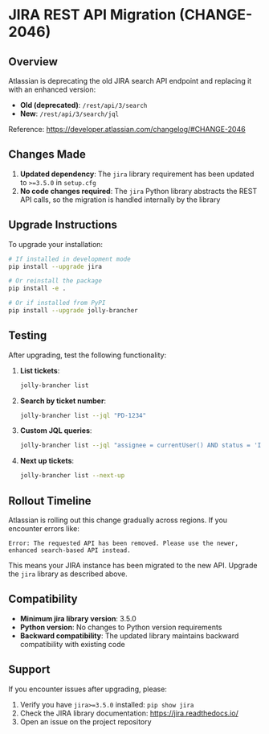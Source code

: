 # JIRA REST API Migration (CHANGE-2046)

## Overview

Atlassian is deprecating the old JIRA search API endpoint and replacing it with an enhanced version:
- **Old (deprecated)**: `/rest/api/3/search`
- **New**: `/rest/api/3/search/jql`

Reference: https://developer.atlassian.com/changelog/#CHANGE-2046

## Changes Made

1. **Updated dependency**: The `jira` library requirement has been updated to `>=3.5.0` in `setup.cfg`
2. **No code changes required**: The `jira` Python library abstracts the REST API calls, so the migration is handled internally by the library

## Upgrade Instructions

To upgrade your installation:

```bash
# If installed in development mode
pip install --upgrade jira

# Or reinstall the package
pip install -e .

# Or if installed from PyPI
pip install --upgrade jolly-brancher
```

## Testing

After upgrading, test the following functionality:

1. **List tickets**:
   ```bash
   jolly-brancher list
   ```

2. **Search by ticket number**:
   ```bash
   jolly-brancher list --jql "PD-1234"
   ```

3. **Custom JQL queries**:
   ```bash
   jolly-brancher list --jql "assignee = currentUser() AND status = 'In Progress'"
   ```

4. **Next up tickets**:
   ```bash
   jolly-brancher list --next-up
   ```

## Rollout Timeline

Atlassian is rolling out this change gradually across regions. If you encounter errors like:

```
Error: The requested API has been removed. Please use the newer, enhanced search-based API instead.
```

This means your JIRA instance has been migrated to the new API. Upgrade the `jira` library as described above.

## Compatibility

- **Minimum jira library version**: 3.5.0
- **Python version**: No changes to Python version requirements
- **Backward compatibility**: The updated library maintains backward compatibility with existing code

## Support

If you encounter issues after upgrading, please:
1. Verify you have `jira>=3.5.0` installed: `pip show jira`
2. Check the JIRA library documentation: https://jira.readthedocs.io/
3. Open an issue on the project repository
